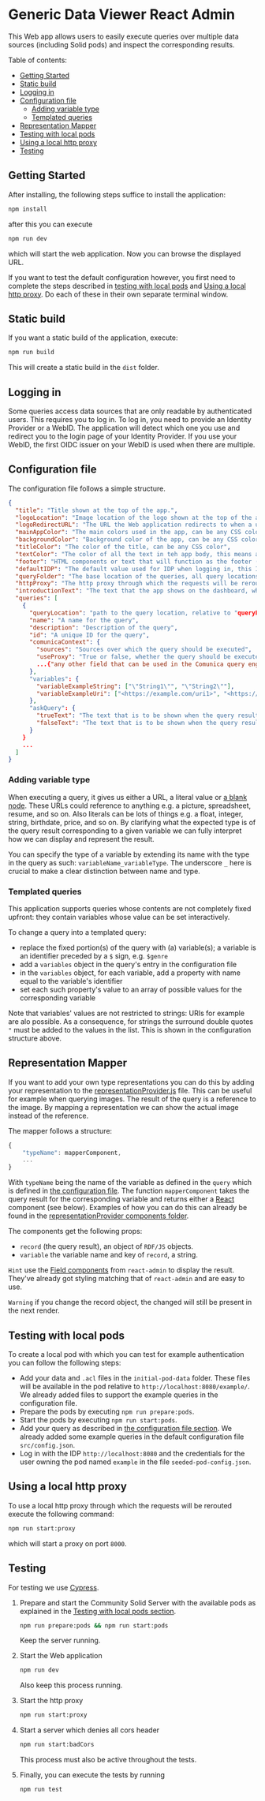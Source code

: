 # Generic Data Viewer React Admin

This Web app allows users to easily execute queries over multiple data sources (including Solid pods) and
inspect the corresponding results.

Table of contents:
<!-- TOC -->
* [Getting Started](#getting-started)
* [Static build](#static-build)
* [Logging in](#logging-in)
* [Configuration file](#configuration-file)
  * [Adding variable type](#adding-variable-type)
  * [Templated queries](#templated-queries)
* [Representation Mapper](#representation-mapper)
* [Testing with local pods](#testing-with-local-pods)
* [Using a local http proxy](#using-a-local-http-proxy)
* [Testing](#testing)
<!-- TOC -->

## Getting Started

After installing, the following steps suffice to install the application:

```bash
npm install
```

after this you can execute

```bash
npm run dev
```

which will start the web application. Now you can browse the displayed URL.

If you want to test the default configuration however, you first need to complete the steps
described in [testing with local pods](#testing-with-local-pods) and [Using a local http proxy](#using-a-local-http-proxy).
Do each of these in their own separate terminal window.

## Static build

If you want a static build of the application, execute:

```bash
npm run build
```

This will create a static build in the `dist` folder.

## Logging in

Some queries access data sources that are only readable by authenticated users. This requires you to log in. 
To log in, you need to provide an Identity Provider or a WebID.
The application will detect which one you use and redirect you to the login page of your Identity Provider.
If you use your WebID, the first OIDC issuer on your WebID is used when there are multiple.

## Configuration file

The configuration file follows a simple structure.

```json
{
  "title": "Title shown at the top of the app.",
  "logoLocation": "Image location of the logo shown at the top of the app (relative to public folder.).",
  "logoRedirectURL": "The URL the Web application redirects to when a user clicks on the logo.",
  "mainAppColor": "The main colors used in the app, can be any CSS color.",
  "backgroundColor": "Background color of the app, can be any CSS color.",
  "titleColor": "The color of the title, can be any CSS color",
  "textColor": "The color of all the text in teh app body, this means all text except header and footer.",
  "footer": "HTML components or text that will function as the footer (will be placed in the footer div.)",
  "defaultIDP": "The default value used for IDP when logging in, this IDP can be manually changed in the Web app as well. ",
  "queryFolder": "The base location of the queries, all query locations will start from this folder (relative to public folder.)",
  "httpProxy": "The http proxy through which the requests will be rerouted. When left empty, the Comunica query engine will handle it. This is useful when CORS headers are not set (correctly) on the queried source.",
  "introductionText": "The text that the app shows on the dashboard, which the app also shows when you first open it.",
  "queries": [
    {
      "queryLocation": "path to the query location, relative to "queryFolder"",
      "name": "A name for the query",
      "description": "Description of the query",
      "id": "A unique ID for the query",
      "comunicaContext": {
        "sources": "Sources over which the query should be executed",
        "useProxy": "True or false, whether the query should be executed through the proxy or not. This field is optional and defaults to false.",
        ...{"any other field that can be used in the Comunica query engine https://comunica.dev/docs/query/advanced/context/"}
      },
      "variables": {
        "variableExampleString": ["\"String1\"", "\"String2\""],
        "variableExampleUri": ["<https://example.com/uri1>", "<https://example.com/uri2>"]
      },
      "askQuery": {
        "trueText": "The text that is to be shown when the query result is true, only useful for ASK queries.",
        "falseText": "The text that is to be shown when the query result is true, only useful for ASK queries."
      }
    }
    ...
  ]
}
```

### Adding variable type

When executing a query, it gives us either a URL, a literal value or [a blank node](https://www.w3.org/TR/rdf12-concepts/#section-blank-nodes).
These URLs could reference to anything e.g. a picture, spreadsheet, resume, and so on.
Also literals can be lots of things e.g. a float, integer, string, birthdate, price, and so on.
By clarifying what the expected type is of the query result corresponding to a given variable
we can fully interpret how we can display and represent the result.

You can specify the type of a variable by extending its name with the type in the query as such: `variableName_variableType`.
The underscore `_` here is crucial to make a clear distinction between name and type.

### Templated queries

This application supports queries whose contents are not completely fixed upfront: they contain variables whose value can be set interactively.

To change a query into a templated query:
- replace the fixed portion(s) of the query with (a) variable(s); a variable is an identifier preceded by a `$` sign, e.g. `$genre`
- add a `variables` object in the query's entry in the configuration file
- in the `variables` object, for each variable, add a property with name equal to the variable's identifier
- set each such property's value to an array of possible values for the corresponding variable

Note that variables' values are not restricted to strings: URIs for example are alo possible.
As a consequence, for strings the surround double quotes `"` must be added to the values in the list.
This is shown in the configuration structure above.

## Representation Mapper

If you want to add your own type representations
you can do this by adding your representation to the
[representationProvider.js](./src/representationProvider/representationProvider.js) file.
This can be useful for example when querying images.
The result of the query is a reference to the image.
By mapping a representation we can show the actual image instead of the reference.

The mapper follows a structure:

```js
{
    "typeName": mapperComponent,
    ...
}
```

With `typeName` being the name of the variable as defined in the `query`
which is defined in [the configuration file](#configuration-file).
The function `mapperComponent` takes the query result for the corresponding variable and
returns either a [React](https://react.dev/) component (see below).
Examples of how you can do this can already be found in the [representationProvider components folder](./src/representationProvider/components/).

The components get the following props:

- `record` (the query result), an object of `RDF/JS` objects.
- `variable` the variable name and key of `record`, a string.

`Hint` use the [Field components](https://marmelab.com/react-admin/doc/3.19/Fields.html#basic-fields)
from `react-admin` to display the result.
They've already got styling matching that of `react-admin` and are easy to use.

`Warning` if you change the record object, the changed will still be present in the next render.

## Testing with local pods

To create a local pod with which you can test for example authentication you can follow the following steps:

- Add your data and `.acl` files in the `initial-pod-data` folder.
  These files will be available in the pod relative to `http://localhost:8080/example/`.
  We already added files to support the example queries in the configuration file.
- Prepare the pods by executing `npm run prepare:pods`.
- Start the pods by executing `npm run start:pods`.
- Add your query as described in [the configuration file section](#configuration-file).
  We already added some example queries in the default configuration file `src/config.json`.
- Log in with the IDP `http://localhost:8080` and the credentials for the user owning the pod named `example` in the file `seeded-pod-config.json`.

## Using a local http proxy

To use a local http proxy through which the requests will be rerouted execute the following command:

```bash
npm run start:proxy
```

which will start a proxy on port `8000`.

## Testing

For testing we use [Cypress](https://www.cypress.io/).

1. Prepare and start the Community Solid Server with the available pods as explained in the [Testing with local pods section](#testing-with-local-pods).

   ```bash
   npm run prepare:pods && npm run start:pods
   ```

   Keep the server running.

2. Start the Web application

   ```bash
   npm run dev
   ```

   Also keep this process running.
3. Start the http proxy

   ```bash
   npm run start:proxy
   ```

4. Start a server which denies all cors header

   ```bash
   npm run start:badCors
   ```

   This process must also be active throughout the tests.

5. Finally, you can execute the tests by running

   ```bash
   npm run test
   ```
